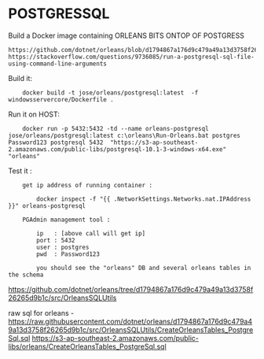 # POSTGRESSQL

Build a Docker image containing ORLEANS BITS ONTOP OF POSTGRESS

    https://github.com/dotnet/orleans/blob/d1794867a176d9c479a49a13d3758f26265d9b1c/src/OrleansSQLUtils/CreateOrleansTables_PostgreSql.sql
    https://stackoverflow.com/questions/9736085/run-a-postgresql-sql-file-using-command-line-arguments


Build it:

```
    docker build -t jose/orleans/postgresql:latest  -f windowsservercore/Dockerfile .
```


Run it on HOST:

```
    docker run -p 5432:5432 -td --name orleans-postgresql jose/orleans/postgresql:latest c:\orleans\Run-Orleans.bat postgres Password123 postgresql 5432  "https://s3-ap-southeast-2.amazonaws.com/public-libs/postgresql-10.1-3-windows-x64.exe" "orleans"
```

Test it :

```
    get ip address of running container :  

        docker inspect -f "{{ .NetworkSettings.Networks.nat.IPAddress }}" orleans-postgresql

    PGAdmin management tool :

        ip   : [above call will get ip]
        port : 5432
        user : postgres
        pwd  : Password123

        you should see the "orleans" DB and several orleans tables in the schema

```


https://github.com/dotnet/orleans/tree/d1794867a176d9c479a49a13d3758f26265d9b1c/src/OrleansSQLUtils


raw sql for orleans - https://raw.githubusercontent.com/dotnet/orleans/d1794867a176d9c479a49a13d3758f26265d9b1c/src/OrleansSQLUtils/CreateOrleansTables_PostgreSql.sql
https://s3-ap-southeast-2.amazonaws.com/public-libs/orleans/CreateOrleansTables_PostgreSql.sql